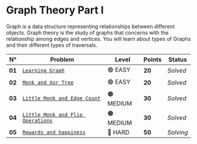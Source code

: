 # Graph Theory Part I

Graph is a data structure representing relationships between different objects. Graph theory is the study of graphs that concerns with the relationship among edges and vertices. You will learn about types of Graphs and their different types of traversals.

| N°     | Problem                                                                          | Level     | Points | Status    |
| ------ | -------------------------------------------------------------------------------- | --------- | ------ | --------- |
| **01** | [`Learning Graph`](./Learning-Graph/README.md)                                   | 🟢 EASY   | **20** | _Solved_  |
| **02** | [`Monk and Xor Tree`](./Monk-and-XOR-Tree/README.md)                             | 🟢 EASY   | **20** | _Solved_  |
| **03** | [`Little Monk and Edge Count`](./Little-Monk-and-Edge-Count/README.md)           | 🟠 MEDIUM | **30** | _Solved_  |
| **04** | [`Little Monk and Flip Operations`](./Little-Monk-and-Flip-Operations/README.md) | 🟠 MEDIUM | **30** | _Solved_  |
| **05** | [`Rewards and happiness`](./Rewards-and-Happiness/README.md)                     | 🔴 HARD   | **50** | _Solving_ |
